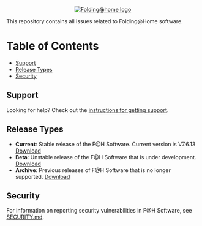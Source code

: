 <p align="center">
  <a href="https://foldingathome.org/">
    <img
      alt="Folding@home logo"
      src="https://foldingathome.org/logo.png"
    />
  </a>
</p>

This repository contains all issues related to Folding@Home software.

# Table of Contents

* [Support](#support)
* [Release Types](#release-types)
* [Security](#security)


## Support

Looking for help? Check out the
[instructions for getting support](.github/ISSUE_TEMPLATE/SUPPORT.md).

## Release Types

* **Current**: Stable release of the F@H Software. Current version is V7.6.13
[Download](https://foldingathome.org/alternative-downloads/)
* **Beta**: Unstable release of the F@H Software that is under development.
[Download](https://foldingathome.org/beta/)
* **Archive**: Previous releases of F@H Software that is no longer supported.
[Download](https://download.foldingathome.org/releases/)

## Security

For information on reporting security vulnerabilities in F@H Software, see
[SECURITY.md](./SECURITY.md).
